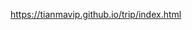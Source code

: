  https://tianmavip.github.io/trip/index.html
<a href="https://tianmavip.github.io/trip/index.html"></a>
